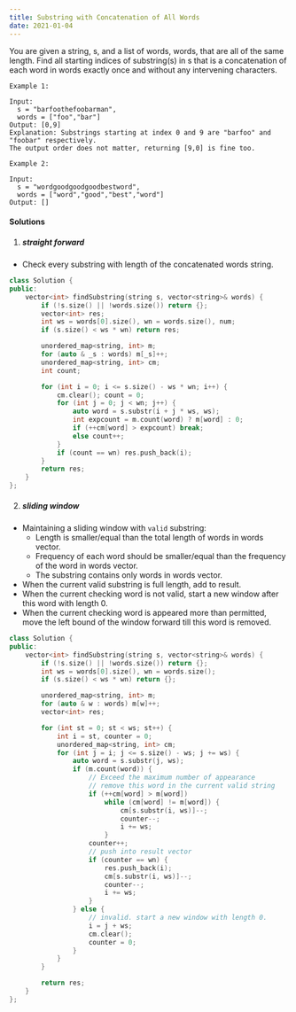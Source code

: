 ```yaml
---
title: Substring with Concatenation of All Words
date: 2021-01-04
---
```

You are given a string, s, and a list of words, words, that are all of the same length. Find all starting indices of substring(s) in s that is a concatenation of each word in words exactly once and without any intervening characters.

 

```
Example 1:

Input:
  s = "barfoothefoobarman",
  words = ["foo","bar"]
Output: [0,9]
Explanation: Substrings starting at index 0 and 9 are "barfoo" and "foobar" respectively.
The output order does not matter, returning [9,0] is fine too.

Example 2:

Input:
  s = "wordgoodgoodgoodbestword",
  words = ["word","good","best","word"]
Output: []
```


#### Solutions

1. ##### straight forward

- Check every substring with length of the concatenated words string.

```cpp
class Solution {
public:
    vector<int> findSubstring(string s, vector<string>& words) {
        if (!s.size() || !words.size()) return {};
        vector<int> res;
        int ws = words[0].size(), wn = words.size(), num;
        if (s.size() < ws * wn) return res;

        unordered_map<string, int> m;
        for (auto & _s : words) m[_s]++;
        unordered_map<string, int> cm;
        int count;

        for (int i = 0; i <= s.size() - ws * wn; i++) {
            cm.clear(); count = 0;
            for (int j = 0; j < wn; j++) {
                auto word = s.substr(i + j * ws, ws);
                int expcount = m.count(word) ? m[word] : 0;
                if (++cm[word] > expcount) break;
                else count++;
            }
            if (count == wn) res.push_back(i);
        }
        return res;
    }
};
```


2. ##### sliding window

- Maintaining a sliding window with `valid` substring:
    - Length is smaller/equal than the total length of words in words vector.
    - Frequency of each word should be smaller/equal than the frequency of the word in words vector.
    - The substring contains only words in words vector.
- When the current valid substring is full length, add to result.
- When the current checking word is not valid, start a new window after this word with length 0.
- When the current checking word is appeared more than permitted, move the left bound of the window forward till this word is removed.


```cpp
class Solution {
public:
    vector<int> findSubstring(string s, vector<string>& words) {
        if (!s.size() || !words.size()) return {};
        int ws = words[0].size(), wn = words.size();
        if (s.size() < ws * wn) return {};

        unordered_map<string, int> m;
        for (auto & w : words) m[w]++;
        vector<int> res;

        for (int st = 0; st < ws; st++) {
            int i = st, counter = 0;
            unordered_map<string, int> cm;
            for (int j = i; j <= s.size() - ws; j += ws) {
                auto word = s.substr(j, ws);
                if (m.count(word)) {
                    // Exceed the maximum number of appearance
                    // remove this word in the current valid string
                    if (++cm[word] > m[word])
                        while (cm[word] != m[word]) {
                            cm[s.substr(i, ws)]--;
                            counter--;
                            i += ws;
                        }
                    counter++;
                    // push into result vector
                    if (counter == wn) {
                        res.push_back(i);
                        cm[s.substr(i, ws)]--;
                        counter--;
                        i += ws;
                    }
                } else {
                    // invalid. start a new window with length 0.
                    i = j + ws;
                    cm.clear();
                    counter = 0;
                }
            }
        }

        return res;
    }
};
```